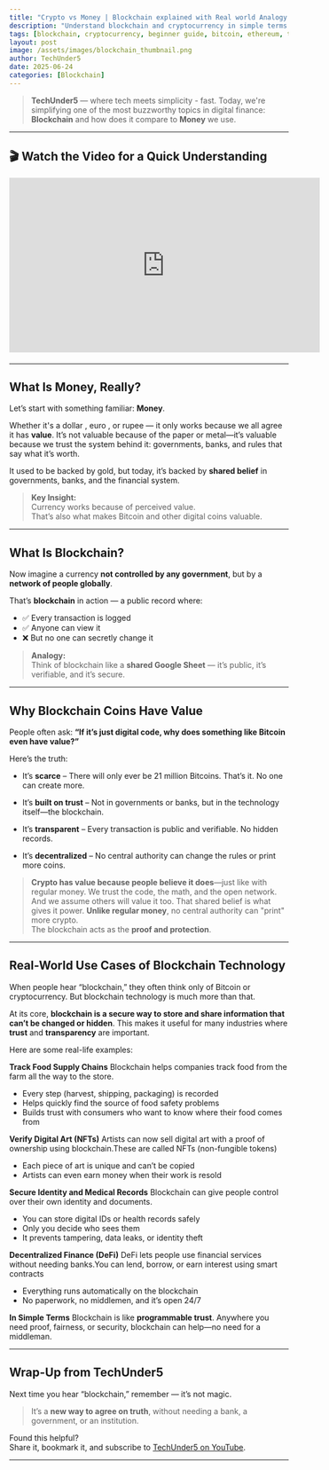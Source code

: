 ```yaml
---
title: "Crypto vs Money | Blockchain explained with Real world Analogy under 5 mins"
description: "Understand blockchain and cryptocurrency in simple terms with analogies and real-world use cases. A beginner-friendly breakdown from TechUnder5."
tags: [blockchain, cryptocurrency, beginner guide, bitcoin, ethereum, techUnder5, smart contracts, digital money]
layout: post
image: /assets/images/blockchain_thumbnail.png
author: TechUnder5
date: 2025-06-24
categories: [Blockchain]
---
```

> **TechUnder5** — where tech meets simplicity - fast. Today, we're simplifying one of the most buzzworthy topics in digital finance: **Blockchain** and how does it compare to **Money** we use.

---

## 🎬 Watch the Video for a Quick Understanding

<div style="text-align: left; margin-bottom: 20px;">
  <iframe width="560" height="315" 
          src="https://www.youtube.com/embed/XSEIkUQlkH0" 
          title="What Is Blockchain? Explained Like You're 5" 
          frameborder="0" 
          allow="accelerometer; autoplay; clipboard-write; encrypted-media; gyroscope; picture-in-picture" 
          allowfullscreen>
  </iframe>
</div>

---

## What Is Money, Really?

Let’s start with something familiar: **Money**.

Whether it's a dollar , euro , or rupee — it only works because we all agree it has **value**. 
It’s not valuable because of the paper or metal—it’s valuable because we trust the system behind it: 
governments, banks, and rules that say what it’s worth.

It used to be backed by gold, but today, it’s backed by **shared belief** in governments, banks, and the financial system.

> **Key Insight:**  
> Currency works because of perceived value.  
> That’s also what makes Bitcoin and other digital coins valuable.

---

## What Is Blockchain?

Now imagine a currency **not controlled by any government**, but by a **network of people globally**.

That’s **blockchain** in action — a public record where:
- ✅ Every transaction is logged  
- ✅ Anyone can view it  
- ❌ But no one can secretly change it

> **Analogy:**  
> Think of blockchain like a **shared Google Sheet** — it’s public, it’s verifiable, and it’s secure.

---

## Why Blockchain Coins Have Value

People often ask:
**“If it’s just digital code, why does something like Bitcoin even have value?”**

Here’s the truth:

- It’s **scarce** – There will only ever be 21 million Bitcoins. That’s it. No one can create more.

- It’s **built on trust** – Not in governments or banks, but in the technology itself—the blockchain.

- It’s **transparent** – Every transaction is public and verifiable. No hidden records.

- It’s **decentralized** – No central authority can change the rules or print more coins.

> **Crypto has value because people believe it does**—just like with regular money.
We trust the code, the math, and the open network.
And we assume others will value it too. That shared belief is what gives it power.
> **Unlike regular money**, no central authority can "print" more crypto.  
> The blockchain acts as the **proof and protection**.

---

##  Real-World Use Cases of Blockchain Technology

When people hear “blockchain,” they often think only of Bitcoin or cryptocurrency.
But blockchain technology is much more than that.

At its core, **blockchain is a secure way to store and share information that can’t be changed or hidden**. This makes it useful for many industries where **trust** and **transparency** are important.

Here are some real-life examples:

**Track Food Supply Chains**
Blockchain helps companies track food from the farm all the way to the store.

- Every step (harvest, shipping, packaging) is recorded
- Helps quickly find the source of food safety problems
- Builds trust with consumers who want to know where their food comes from

**Verify Digital Art (NFTs)**
Artists can now sell digital art with a proof of ownership using blockchain.These are called NFTs (non-fungible tokens)

- Each piece of art is unique and can’t be copied
- Artists can even earn money when their work is resold

**Secure Identity and Medical Records**
Blockchain can give people control over their own identity and documents.

- You can store digital IDs or health records safely
- Only you decide who sees them
- It prevents tampering, data leaks, or identity theft

**Decentralized Finance (DeFi)**
DeFi lets people use financial services without needing banks.You can lend, borrow, or earn interest using smart contracts

- Everything runs automatically on the blockchain
- No paperwork, no middlemen, and it’s open 24/7

**In Simple Terms**
Blockchain is like **programmable trust**.
Anywhere you need proof, fairness, or security, blockchain can help—no need for a middleman.

---

## Wrap-Up from TechUnder5

Next time you hear “blockchain,” remember — it’s not magic.

> It’s a **new way to agree on truth**, without needing a bank, a government, or an institution.

Found this helpful?  
Share it, bookmark it, and subscribe to [TechUnder5 on YouTube](https://www.youtube.com/@techunder5).

---
<script type="application/ld+json">
{
  "@context": "https://schema.org",
  "@type": "VideoObject",
  "name": "What Is Blockchain? Explained Like You're 5",
  "description": "Simple explanation of blockchain and cryptocurrency for beginners. Learn with analogies and examples in under 5 minutes.",
  "thumbnailUrl": "https://img.youtube.com/vi/XSEIkUQlkH0/hqdefault.jpg",
  "uploadDate": "2025-06-24",
  "duration": "PT5M0S",
  "contentUrl": "https://www.youtube.com/watch?v=XSEIkUQlkH0",
  "embedUrl": "https://www.youtube.com/embed/XSEIkUQlkH0"
}
</script>
